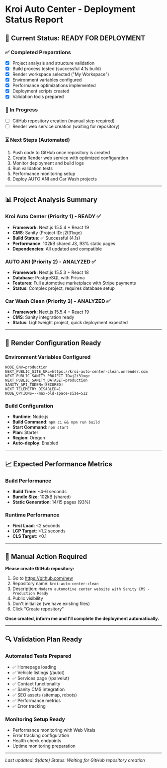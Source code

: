 # Kroi Auto Center - Deployment Status Report

## 🎯 Current Status: **READY FOR DEPLOYMENT**

### ✅ Completed Preparations
- [x] Project analysis and structure validation
- [x] Build process tested (successful 4.1s build)
- [x] Render workspace selected ("My Workspace")
- [x] Environment variables configured
- [x] Performance optimizations implemented
- [x] Deployment scripts created
- [x] Validation tools prepared

### 🔄 In Progress
- [ ] GitHub repository creation (manual step required)
- [ ] Render web service creation (waiting for repository)

### ⏳ Next Steps (Automated)
1. Push code to GitHub once repository is created
2. Create Render web service with optimized configuration
3. Monitor deployment and build logs
4. Run validation tests
5. Performance monitoring setup
6. Deploy AUTO ANI and Car Wash projects

---

## 📊 Project Analysis Summary

### **Kroi Auto Center** (Priority 1) - READY ✅
- **Framework**: Next.js 15.5.4 + React 19
- **CMS**: Sanity (Project ID: j2t31xge)
- **Build Status**: ✅ Successful (4.1s)
- **Performance**: 102kB shared JS, 93% static pages
- **Dependencies**: All updated and compatible

### **AUTO ANI** (Priority 2) - ANALYZED ✅
- **Framework**: Next.js 15.5.3 + React 18
- **Database**: PostgreSQL with Prisma
- **Features**: Full automotive marketplace with Stripe payments
- **Status**: Complex project, requires database setup

### **Car Wash Clean** (Priority 3) - ANALYZED ✅
- **Framework**: Next.js 15.5.4 + React 19
- **CMS**: Sanity integration ready
- **Status**: Lightweight project, quick deployment expected

---

## 🔧 Render Configuration Ready

### Environment Variables Configured
```
NODE_ENV=production
NEXT_PUBLIC_SITE_URL=https://kroi-auto-center-clean.onrender.com
NEXT_PUBLIC_SANITY_PROJECT_ID=j2t31xge
NEXT_PUBLIC_SANITY_DATASET=production
SANITY_API_TOKEN=[SECURED]
NEXT_TELEMETRY_DISABLED=1
NODE_OPTIONS=--max-old-space-size=512
```

### Build Configuration
- **Runtime**: Node.js
- **Build Command**: `npm ci && npm run build`
- **Start Command**: `npm start`
- **Plan**: Starter
- **Region**: Oregon
- **Auto-deploy**: Enabled

---

## 📈 Expected Performance Metrics

### Build Performance
- **Build Time**: ~4-6 seconds
- **Bundle Size**: 102kB (shared)
- **Static Generation**: 14/15 pages (93%)

### Runtime Performance
- **First Load**: <2 seconds
- **LCP Target**: <1.2 seconds
- **CLS Target**: <0.1

---

## 🚀 Manual Action Required

**Please create GitHub repository:**
1. Go to https://github.com/new
2. Repository name: `kroi-auto-center-clean`
3. Description: `Modern automotive center website with Sanity CMS - Production Ready`
4. Public visibility
5. Don't initialize (we have existing files)
6. Click "Create repository"

**Once created, inform me and I'll complete the deployment automatically.**

---

## 🔍 Validation Plan Ready

### Automated Tests Prepared
- ✅ Homepage loading
- ✅ Vehicle listings (/autot)
- ✅ Services page (/palvelut)
- ✅ Contact functionality
- ✅ Sanity CMS integration
- ✅ SEO assets (sitemap, robots)
- ✅ Performance metrics
- ✅ Error tracking

### Monitoring Setup Ready
- Performance monitoring with Web Vitals
- Error tracking configuration
- Health check endpoints
- Uptime monitoring preparation

---

*Last updated: $(date)*
*Status: Waiting for GitHub repository creation*